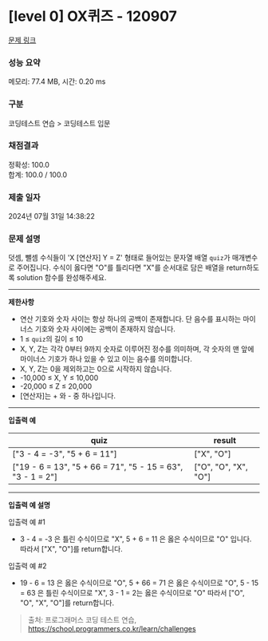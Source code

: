 # \[level 0] OX퀴즈 - 120907

[문제 링크](https://school.programmers.co.kr/learn/courses/30/lessons/120907)

### 성능 요약

메모리: 77.4 MB, 시간: 0.20 ms

### 구분

코딩테스트 연습 > 코딩테스트 입문

### 채점결과

정확성: 100.0\
합계: 100.0 / 100.0

### 제출 일자

2024년 07월 31일 14:38:22

### 문제 설명

덧셈, 뺄셈 수식들이 'X \[연산자] Y = Z' 형태로 들어있는 문자열 배열 `quiz`가 매개변수로 주어집니다. 수식이 옳다면 "O"를 틀리다면 "X"를 순서대로 담은 배열을 return하도록 solution 함수를 완성해주세요.

***

**제한사항**

* 연산 기호와 숫자 사이는 항상 하나의 공백이 존재합니다. 단 음수를 표시하는 마이너스 기호와 숫자 사이에는 공백이 존재하지 않습니다.
* 1 ≤ `quiz`의 길이 ≤ 10
* X, Y, Z는 각각 0부터 9까지 숫자로 이루어진 정수를 의미하며, 각 숫자의 맨 앞에 마이너스 기호가 하나 있을 수 있고 이는 음수를 의미합니다.
* X, Y, Z는 0을 제외하고는 0으로 시작하지 않습니다.
* -10,000 ≤ X, Y ≤ 10,000
* -20,000 ≤ Z ≤ 20,000
* \[연산자]는 + 와 - 중 하나입니다.

***

**입출력 예**

| quiz                                                        | result                |
| ----------------------------------------------------------- | --------------------- |
| \["3 - 4 = -3", "5 + 6 = 11"]                               | \["X", "O"]           |
| \["19 - 6 = 13", "5 + 66 = 71", "5 - 15 = 63", "3 - 1 = 2"] | \["O", "O", "X", "O"] |

***

**입출력 예 설명**

입출력 예 #1

* 3 - 4 = -3 은 틀린 수식이므로 "X", 5 + 6 = 11 은 옳은 수식이므로 "O" 입니다. 따라서 \["X", "O"]를 return합니다.

입출력 예 #2

* 19 - 6 = 13 은 옳은 수식이므로 "O", 5 + 66 = 71 은 옳은 수식이므로 "O", 5 - 15 = 63 은 틀린 수식이므로 "X", 3 - 1 = 2는 옳은 수식이므로 "O" 따라서 \["O", "O", "X", "O"]를 return합니다.

> 출처: 프로그래머스 코딩 테스트 연습, https://school.programmers.co.kr/learn/challenges
